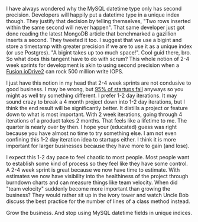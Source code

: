 I have always wondered why the MySQL datetime type only has second precision. Developers will happily put a datetime type in a unique index though. They justify that decision by telling themselves, "Two rows inserted within the same second will never happen". That same developer just got done reading the latest MongoDB article that benchmarked a gazillion inserts a second. They tweeted it too. I suggest that we use a bigint and store a timestamp with greater precision if we are to use it as a unique index (or use Postgres). "A bigint takes up too much space!". Cool guid there, bro. So what does this tangent have to do with scrum? This whole notion of 2-4 week sprints for development is akin to using second precision when a [Fusion ioDrive2](http://www.fusionio.com/data-sheets/iodrive2-duo/) can rock 500 million write IOPS.

I just have this notion in my head that 2-4 week sprints are not condusive to good business. I may be wrong, but [95% of startups fail](http://blog.expensify.com/2013/01/11/ceo-friday-startup-best-practices-95-failure-rate/) anyways so you might as well try something different. I prefer 1-2 day iterations. It may sound crazy to break a 4 month project down into 1-2 day iterations, but I think the end result will be significantly better. It distills a project or feature down to what is most important. With 2 week iterations, going through 4 iterations of a product takes 2 months. That feels like a lifetime to me.  The quarter is nearly over by then. I hope your (educated) guess was right because you have almost no time to try something else. I am not even confining this 1-2 day iteration idea to startups either. I think it is more important for larger businesses because they have more to gain (and lose).

I expect this 1-2 day pace to feel chaotic to most people. Most people want to establish some kind of process so they feel like they have some control. A 2-4 week sprint is great because we now have time to estimate. With estimates we now have visibility into the healthiness of the project through burndown charts and can measure things like team velocity. When did "team velocity" suddenly become more important than growing the business? They would rather sit up in the ivory tower and watch Uncle Bob discuss the best practice for the number of lines of a class method instead.

Grow the business. And stop using MySQL datetime fields in unique indices.
